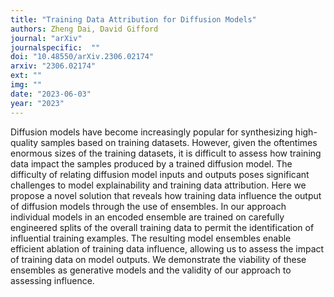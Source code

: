 ```yaml
---
title: "Training Data Attribution for Diffusion Models"
authors: Zheng Dai, David Gifford
journal: "arXiv"
journalspecific:  ""
doi: "10.48550/arXiv.2306.02174"
arxiv: "2306.02174"
ext: ""
img: ""
date: "2023-06-03"
year: "2023"
---
```


Diffusion models have become increasingly popular for synthesizing high-quality samples based on training datasets. However, given the oftentimes enormous sizes of the training datasets, it is difficult to assess how training data impact the samples produced by a trained diffusion model. The difficulty of relating diffusion model inputs and outputs poses significant challenges to model explainability and training data attribution. Here we propose a novel solution that reveals how training data influence the output of diffusion models through the use of ensembles. In our approach individual models in an encoded ensemble are trained on carefully engineered splits of the overall training data to permit the identification of influential training examples. The resulting model ensembles enable efficient ablation of training data influence, allowing us to assess the impact of training data on model outputs. We demonstrate the viability of these ensembles as generative models and the validity of our approach to assessing influence.

